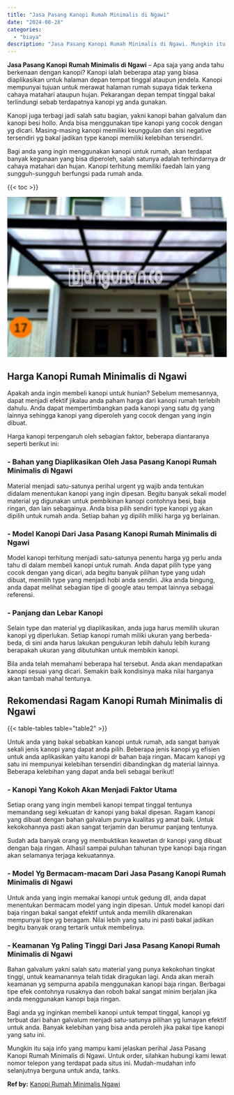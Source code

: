```yaml
---
title: "Jasa Pasang Kanopi Rumah Minimalis di Ngawi"
date: "2024-08-28"
categories: 
  - "biaya"
description: "Jasa Pasang Kanopi Rumah Minimalis di Ngawi. Mungkin itu saja info yang mampu kami jelaskan perihal Jasa Pasang Kanopi Rumah Minimalis di Ngawi. Untuk order,..."
---
```


**Jasa Pasang Kanopi Rumah Minimalis di Ngawi** – Apa saja yang anda tahu berkenaan dengan kanopi? Kanopi ialah beberapa atap yang biasa diaplikasikan untuk halaman depan tempat tinggal ataupun jendela. Kanopi mempunyai tujuan untuk merawat halaman rumah supaya tidak terkena cahaya matahari ataupun hujan. Pekarangan depan tempat tinggal bakal terlindungi sebab terdapatnya kanopi yg anda gunakan.

Kanopi juga terbagi jadi salah satu bagian, yakni kanopi bahan galvalum dan kanopi besi hollo. Anda bisa menggunakan tipe kanopi yang cocok dengan yg dicari. Masing-masing kanopi memiliki keunggulan dan sisi negative tersendiri yg bakal jadikan type kanopi memiliki kelebihan tersendiri.

Bagi anda yang ingin menggunakan kanopi untuk rumah, akan terdapat banyak kegunaan yang bisa diperoleh, salah satunya adalah terhindarnya dr cahaya matahari dan hujan. Kanopi terhitung memiliki faedah lain yang sungguh-sungguh berfungsi pada rumah anda.

{{< toc >}}

![Jasa Pasang Kanopi Rumah Minimalis di Ngawi](/images/harga-kanopi-minimalis-58.png)

## Harga Kanopi Rumah Minimalis di Ngawi

Apakah anda ingin membeli kanopi untuk hunian? Sebelum memesannya, dapat menjadi efektif jikalau anda paham harga dari kanopi rumah terlebih dahulu. Anda dapat mempertimbangkan pada kanopi yang satu dg yang lainnya sehingga kanopi yang diperoleh yang cocok dengan yang ingin dibuat.

Harga kanopi terpengaruh oleh sebagian faktor, beberapa diantaranya seperti berikut ini:

### \- Bahan yang Diaplikasikan Oleh Jasa Pasang Kanopi Rumah Minimalis di Ngawi

Material menjadi satu-satunya perihal urgent yg wajib anda tentukan didalam menentukan kanopi yang ingin dipesan. Begitu banyak sekali model material yg digunakan untuk pembikinan kanopi contohnya besi, baja ringan, dan lain sebagainya. Anda bisa pilih sendiri type kanopi yg akan dipilih untuk rumah anda. Setiap bahan yg dipilih miliki harga yg berlainan.

### \- Model Kanopi Dari Jasa Pasang Kanopi Rumah Minimalis di Ngawi

Model kanopi terhitung menjadi satu-satunya penentu harga yg perlu anda tahu di dalam membeli kanopi untuk rumah. Anda dapat pilih type yang cocok dengan yang dicari, ada begitu banyak pilihan type yang udah dibuat, memilih type yang menjadi hobi anda sendiri. Jika anda bingung, anda dapat melihat sebagian tipe di google atau tempat lainnya sebagai referensi.

### \- Panjang dan Lebar Kanopi

Selain type dan material yg diaplikasikan, anda juga harus memilih ukuran kanopi yg diperlukan. Setiap kanopi rumah miliki ukuran yang berbeda-beda, di sini anda harus lakukan pengukuran lebih dahulu lebih kurang berapakah ukuran yang dibutuhkan untuk membikin kanopi.

Bila anda telah memahami beberapa hal tersebut. Anda akan mendapatkan kanopi sesuai yang dicari. Semakin baik kondisinya maka nilai harganya akan tambah mahal tentunya.

## Rekomendasi Ragam Kanopi Rumah Minimalis di Ngawi

{{< table-tables table="table2" >}}

Untuk anda yang bakal sebabkan kanopi untuk rumah, ada sangat banyak sekali jenis kanopi yang dapat anda pilih. Beberapa jenis kanopi yg efisien untuk anda aplikasikan yaitu kanopi dr bahan baja ringan. Macam kanopi yg satu ini mempunyai kelebihan tersendiri dibandingkan dg material lainnya. Beberapa kelebihan yang dapat anda beli sebagai berikut!

### \- Kanopi Yang Kokoh Akan Menjadi Faktor Utama

Setiap orang yang ingin membeli kanopi tempat tinggal tentunya memandang segi kekuatan dr kanopi yang bakal dipesan. Ragam kanopi yang dibuat dengan bahan galvalum punya kualitas yg amat baik. Untuk kekokohannya pasti akan sangat terjamin dan berumur panjang tentunya.

Sudah ada banyak orang yg membuktikan keawetan dr kanopi yang dibuat dengan baja ringan. Alhasil sampai puluhan tahunan type kanopi baja ringan akan selamanya terjaga kekuatannya.

### \- Model Yg Bermacam-macam Dari Jasa Pasang Kanopi Rumah Minimalis di Ngawi

Untuk anda yang ingin memakai kanopi untuk gedung dll, anda dapat menentukan bermacam model yang ingin dipesan. Untuk model kanopi dari baja ringan bakal sangat efektif untuk anda memilih dikarenakan mempunyai tipe yg beragam. Nilai lebih yang satu ini pasti bakal jadikan begitu banyak orang tertarik untuk membelinya.

### \- Keamanan Yg Paling Tinggi Dari Jasa Pasang Kanopi Rumah Minimalis di Ngawi

Bahan galvalum yakni salah satu material yang punya kekokohan tingkat tinggi, untuk keamanannya telah tidak diragukan lagi. Anda akan meraih keamanan yg sempurna apabila menggunakan kanopi baja ringan. Berbagai tipe efek contohnya rusaknya dan roboh bakal sangat minim berjalan jika anda menggunakan kanopi baja ringan.

Bagi anda yg inginkan membeli kanopi untuk tempat tinggal, kanopi yg terbuat dari bahan galvalum menjadi satu-satunya pilihan yg lumayan efektif untuk anda. Banyak kelebihan yang bisa anda peroleh jika pakai tipe kanopi yang satu ini.

Mungkin itu saja info yang mampu kami jelaskan perihal Jasa Pasang Kanopi Rumah Minimalis di Ngawi. Untuk order, silahkan hubungi kami lewat nomor telepon yang terdapat pada situs ini. Mudah-mudahan info selanjutnya berguna untuk anda, tanks.

**Ref by:**  [Kanopi Rumah Minimalis Ngawi](https://id.wikipedia.org/wiki/Kanopi)
